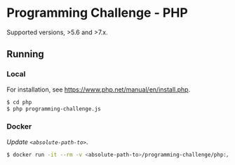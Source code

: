 # Programming Challenge - PHP

Supported versions, >5.6 and >7.x.

## Running

### Local

For installation, see https://www.php.net/manual/en/install.php.

```bash
$ cd php
$ php programming-challenge.js
```

### Docker

*Update `<absolute-path-to>`*.

```bash
$ docker run -it --rm -v <absolute-path-to>/programming-challenge/php:/usr/programming-challenge -w /usr/programming-challenge php:alpine php programming-challenge.php
```
